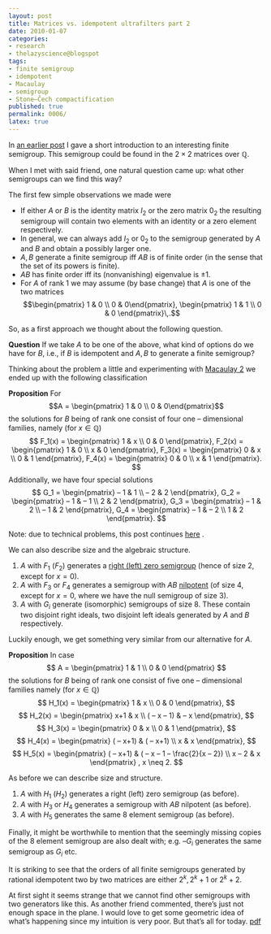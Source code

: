 ```yaml
---
layout: post
title: Matrices vs. idempotent ultrafilters part 2
date: 2010-01-07
categories:
- research
- thelazyscience@blogspot
tags:
- finite semigroup
- idempotent
- Macaulay
- semigroup
- Stone–Čech compactification
published: true
permalink: 0006/
latex: true
---
```


In [an earlier post](/0004/) I gave a short introduction to an interesting finite semigroup. This semigroup could be found in the $2\times 2$ matrices over $\mathbb{Q}$.

When I met with said friend, one natural question came up: what other semigroups can we find this way?

The first few simple observations we made were

*   If either $A$ or $B$ is the identity matrix $I_2$ or the zero matrix $0_2$ the resulting semigroup will contain two elements with an identity or a zero element respectively.
*   In general, we can always add $I_2$ or $0_2$ to the semigroup generated by $A$ and $B$ and obtain a possibly larger one.
*   $A,B$ generate a finite semigroup iff $AB$ is of finite order (in the sense that the set of its powers is finite).
*   $AB$ has finite order iff its (nonvanishing) eigenvalue is $\pm 1$.
*   For $A$ of rank $1$ we may assume (by base change) that $A$ is one of the two matrices
$$\begin{pmatrix} 1 & 0 \\ 0 & 0\end{pmatrix}, \begin{pmatrix} 1 & 1 \\ 0 & 0 \end{pmatrix}\,.$$

So, as a first approach we thought about the following question.

**Question** If we take $A$ to be one of the above, what kind of options do we have for $B$, i.e., if $B$ is idempotent and $A,B$ to generate a finite semigroup?

Thinking about the problem a little and experimenting with [Macaulay 2](http://en.wikipedia.org/wiki/Macaulay2) we ended up with the following classification

**Proposition** For
$$A = \begin{pmatrix} 1 & 0 \\ 0 & 0\end{pmatrix}$$
the solutions for $B$ being of rank one consist of four one – dimensional families, namely (for $x\in \mathbb{Q}$)
 $$
 F_1(x) = \begin{pmatrix} 1 & x \\ 0 & 0 \end{pmatrix},
 F_2(x) = \begin{pmatrix} 1 & 0 \\ x & 0 \end{pmatrix},
 F_3(x) = \begin{pmatrix} 0 & x \\ 0 & 1 \end{pmatrix},
 F_4(x) = \begin{pmatrix} 0 & 0 \\ x & 1 \end{pmatrix}.
 $$
 Additionally, we have four special solutions
 $$
 G_1 = \begin{pmatrix} – 1 & 1 \\ – 2 & 2 \end{pmatrix},
 G_2 = \begin{pmatrix} – 1 & – 1 \\ 2 & 2 \end{pmatrix},
 G_3 = \begin{pmatrix} – 1 & 2 \\ – 1 & 2 \end{pmatrix},
 G_4 = \begin{pmatrix} – 1 & – 2 \\ 1 & 2 \end{pmatrix}.
 $$

Note: due to technical problems, this post continues [here](http://thelazyscience.blogspot.com/2010/01/testing.html) .

We can also describe size and the algebraic structure.

1.  $A$ with $F_1$ ($F_2$) generates a [right (left) zero semigroup](http://en.wikipedia.org/wiki/Null_semigroup) (hence of size $2$, except for $x=0$).
2.  $A$ with $F_3$ or $F_4$ generates a semigroup with $AB$ [nilpotent](http://en.wikipedia.org/wiki/Nilpotent_matrix) (of size $4$, except for $x=0$, where we have the null semigroup of size $3$).
3.  $A$ with $G_i$ generate (isomorphic) semigroups of size $8$. These contain two disjoint right ideals, two disjoint left ideals generated by $A$ and $B$ respectively.

Luckily enough, we get something very similar from our alternative for $A$.

**Proposition** In case
$$
A = \begin{pmatrix} 1 & 1
\\ 0 & 0
\end{pmatrix}
$$
the solutions for $B$ being of rank one consist of five one – dimensional families namely (for $x\in \mathbb{Q}$)
$$
H_1(x) = \begin{pmatrix} 1 & x \\ 0 & 0 \end{pmatrix},
$$
$$
H_2(x) = \begin{pmatrix} x+1 & x \\ ( – x – 1) & – x \end{pmatrix},
$$
$$
H_3(x) = \begin{pmatrix} 0 & x \\ 0 & 1 \end{pmatrix},
$$
$$
H_4(x) = \begin{pmatrix} ( – x+1) & ( – x+1) \\ x & x \end{pmatrix},
$$
$$
H_5(x) = \begin{pmatrix} ( – x+1) & ( – x – 1 – \frac{2}{x – 2}) \\ x – 2 & x \end{pmatrix} , x \neq 2.
$$

As before we can describe size and structure.

1.  $A$ with $H_1$ ($H_2$) generates a right (left) zero semigroup (as before).
2.  $A$ with $H_3$ or $H_4$ generates a semigroup with $AB$ nilpotent (as before).
3.  $A$ with $H_5$ generates the same $8$ element semigroup (as before).

Finally, it might be worthwhile to mention that the seemingly missing copies of the $8$ element semigroup are also dealt with; e.g. $– G_i$ generates the same semigroup as $G_i$ etc.

It is striking to see that the orders of all finite semigroups generated by rational idempotent two by two matrices are either $2^k,2^k + 1$ or $2^k + 2$.

At first sight it seems strange that we cannot find other semigroups with two generators like this. As another friend commented, there’s just not enough space in the plane. I would love to get some geometric idea of what’s happening since my intuition is very poor. But that’s all for today. [pdf](/assets/2010/matrices2.pdf)
